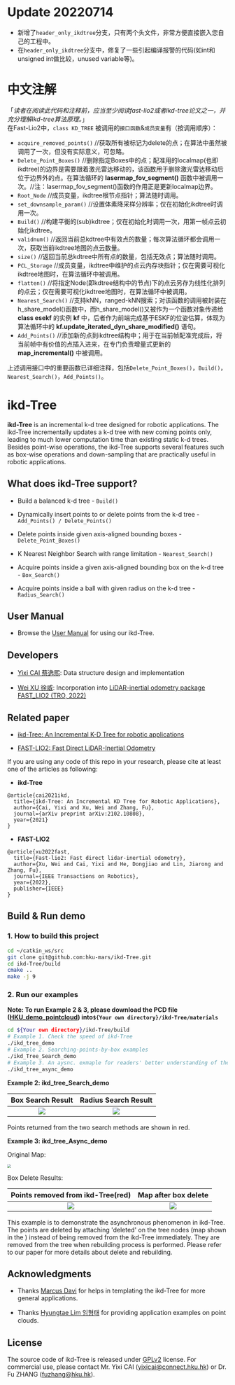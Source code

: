# Update 20220714
- 新增了`header_only_ikdtree`分支，只有两个头文件，非常方便直接嵌入您自己的工程中。
- 在`header_only_ikdtree`分支中，修复了一些引起编译报警的代码(如int和unsigned int做比较，unused variable等)。

# 中文注解
「*读者在阅读此代码和注释前，应当至少阅读fast-lio2或者ikd-tree论文之一，并充分理解ikd-tree算法原理。*」  
在Fast-Lio2中，`class KD_TREE` 被调用的`接口函数`&`成员变量`有（按调用顺序）：  
- `acquire_removed_points()` //获取所有被标记为delete的点；在算法中虽然被调用了一次，但没有实际意义，可忽略。
- `Delete_Point_Boxes()` //删除指定Boxes中的点；配准用的localmap(也即ikdtree)的边界是需要跟着激光雷达移动的，该函数用于删除激光雷达移动后位于边界外的点。在算法循环的 **lasermap_fov_segment()** 函数中被调用一次。//注：lasermap_fov_segment()函数的作用正是更新localmap边界。
- `Root_Node` //成员变量，ikdtree根节点指针；算法随时调用。
- `set_downsample_param()` //设置体素降采样分辨率；仅在初始化ikdtree时调用一次。
- `Build()` //构建平衡的(sub)kdtree；仅在初始化时调用一次，用第一帧点云初始化ikdtree。
- `validnum()` //返回当前总kdtree中有效点的数量；每次算法循环都会调用一次，获取当前ikdtree地图的点云数量。
- `size()` //返回当前总kdtree中所有点的数量，包括无效点；算法随时调用。
- `PCL_Storage` //成员变量，ikdtree中维护的点云内存块指针；仅在需要可视化ikdtree地图时，在算法循环中被调用。
- `flatten()` //将指定Node(即kdtree结构中的节点)下的点云另存为线性化排列的点云；仅在需要可视化ikdtree地图时，在算法循环中被调用。  
- `Nearest_Search()` //支持kNN，ranged-kNN搜索；对该函数的调用被封装在h_share_model()函数中，而h_share_model()又被作为一个函数对象传递给 **class esekf** 的实例 **kf** 中，后者作为前端完成基于ESKF的位姿估算，体现为算法循环中的 **kf.update_iterated_dyn_share_modified()** 语句。
- `Add_Points()` //添加新的点到ikdtree结构中；用于在当前帧配准完成后，将当前帧中有价值的点插入进来，在专门负责增量式更新的 **map_incremental()** 中被调用。  

上述调用接口中的重要函数已详细注释，包括`Delete_Point_Boxes()`，`Build()`，`Nearest_Search()`，`Add_Points()`。

# ikd-Tree
**ikd-Tree** is an incremental k-d tree designed for robotic applications. The ikd-Tree incrementally updates a k-d tree with new coming points only, leading to much lower computation time than existing static k-d trees. Besides point-wise operations, the ikd-Tree supports several features such as box-wise operations and down-sampling that are practically useful in robotic applications.

## What does ikd-Tree support?

- Build a balanced k-d tree - `Build()`

- Dynamically insert points to or delete points from the k-d tree - `Add_Points() / Delete_Points()`

- Delete points inside given axis-aligned bounding boxes - `Delete_Point_Boxes()`

- K Nearest Neighbor Search with range limitation - `Nearest_Search()`

- Acquire points inside a given axis-aligned bounding box on the k-d tree - `Box_Search()`

- Acquire points inside a ball with given radius on the k-d tree - `Radius_Search()`

## User Manual

- Browse the [User Manual](https://github.com/hku-mars/ikd-Tree/blob/main/documents/UserManual.pdf) for using our ikd-Tree.

## Developers

- [Yixi CAI 蔡逸熙](https://github.com/Ecstasy-EC): Data structure design and implementation

- [Wei XU 徐威](https://github.com/XW-HKU): Incorporation into  [LiDAR-inertial odometry package FAST_LIO2 (TRO, 2022)](https://github.com/hku-mars/FAST_LIO)


## Related paper

- [ikd-Tree: An Incremental K-D Tree for robotic applications](https://arxiv.org/abs/2102.10808)

- [FAST-LIO2: Fast Direct LiDAR-Inertial Odometry](https://ieeexplore.ieee.org/abstract/document/9697912)

If you are using any code of this repo in your research, please cite at least one of the articles as following:
- **ikd-Tree**
```
@article{cai2021ikd,
  title={ikd-Tree: An Incremental KD Tree for Robotic Applications},
  author={Cai, Yixi and Xu, Wei and Zhang, Fu},
  journal={arXiv preprint arXiv:2102.10808},
  year={2021}
}
```
- **FAST-LIO2**
```
@article{xu2022fast,
  title={Fast-lio2: Fast direct lidar-inertial odometry},
  author={Xu, Wei and Cai, Yixi and He, Dongjiao and Lin, Jiarong and Zhang, Fu},
  journal={IEEE Transactions on Robotics},
  year={2022},
  publisher={IEEE}
}
```

## Build & Run demo
### 1. How to build this project
```bash
cd ~/catkin_ws/src
git clone git@github.com:hku-mars/ikd-Tree.git
cd ikd-Tree/build
cmake ..
make -j 9
```
### 2. Run our examples

**Note: To run Example 2 & 3, please download the PCD file ([HKU_demo_pointcloud](https://drive.google.com/file/d/1tMYiBIFn-fcjisaoIrmIKA09NICGG9KJ/view?usp=sharing))  into`${Your own directory}/ikd-Tree/materials`**

```bash
cd ${Your own directory}/ikd-Tree/build
# Example 1. Check the speed of ikd-Tree
./ikd_tree_demo
# Example 2. Searching-points-by-box examples
./ikd_Tree_Search_demo
# Example 3. An aysnc. exmaple for readers' better understanding of the principle of ikd-Tree
./ikd_tree_async_demo
```

**Example 2: ikd_tree_Search_demo** 

Box Search Result  |   Radius Search Result
:-------------------------:|:-------------------------:
![](materials/imgs/Box_Search.png) |  ![](materials/imgs/Radius_Search.png)

Points returned from the two search methods are shown in red.

**Example 3: ikd_tree_Async_demo**

Original Map:

<img src="materials/imgs/HKU_campus.png" style="zoom:50%;" />



Box Delete Results:

Points removed from ikd-Tree(red) |       Map after box delete        
:-------------------------:|:-------------------------:
![](materials/imgs/removed.png) |  ![](materials/imgs/remain.png)

This example is to demonstrate the asynchronous phenomenon in ikd-Tree. The points are deleted by attaching 'deleted' on the tree nodes (map shown in the ) instead of being removed from the ikd-Tree immediately. They are removed from the tree when rebuilding process is performed. Please refer to our paper for more details about delete and rebuilding.


## Acknowledgments
- Thanks [Marcus Davi](https://github.com/Marcus-Davi) for helps in templating the ikd-Tree for more general applications.

- Thanks [Hyungtae Lim 임형태](https://github.com/LimHyungTae) for providing application examples on point clouds. 

## License

The source code of ikd-Tree is released under [GPLv2](http://www.gnu.org/licenses/old-licenses/gpl-2.0.html) license. For commercial use, please contact Mr. Yixi CAI (<yixicai@connect.hku.hk>) or Dr. Fu ZHANG (<fuzhang@hku.hk>).
